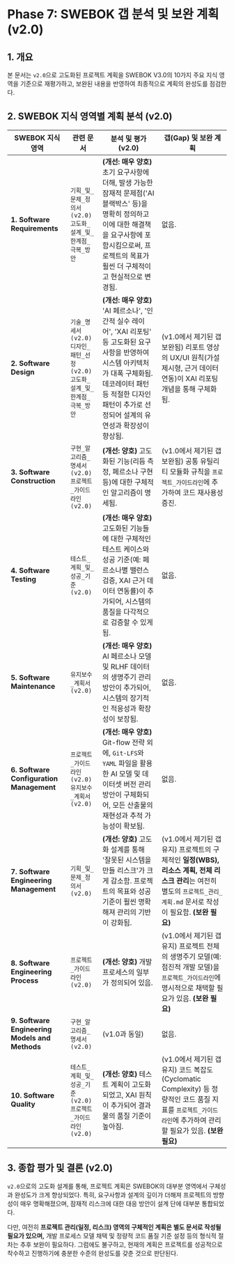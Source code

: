 # Phase 7: SWEBOK 갭 분석 및 보완 계획 (v2.0)

## 1. 개요

본 문서는 `v2.0`으로 고도화된 프로젝트 계획을 SWEBOK V3.0의 10가지 주요 지식 영역을 기준으로 재평가하고, 보완된 내용을 반영하여 최종적으로 계획의 완성도를 점검한다.

## 2. SWEBOK 지식 영역별 계획 분석 (v2.0)

| SWEBOK 지식 영역 | 관련 문서 | 분석 및 평가 (v2.0) | 갭(Gap) 및 보완 계획 |
|---|---|---|---|
| **1. Software Requirements** | `기획_및_문제_정의서 (v2.0)`<br>`고도화_설계_및_한계점_극복_방안` | **(개선: 매우 양호)** 초기 요구사항에 더해, 발생 가능한 잠재적 문제점('AI 블랙박스' 등)을 명확히 정의하고 이에 대한 해결책을 요구사항에 포함시킴으로써, 프로젝트의 목표가 훨씬 더 구체적이고 현실적으로 변경됨. | 없음. |
| **2. Software Design** | `기술_명세서 (v2.0)`<br>`디자인_패턴_선정 (v2.0)`<br>`고도화_설계_및_한계점_극복_방안` | **(개선: 매우 양호)** 'AI 페르소나', '인간적 실수 레이어', 'XAI 리포팅' 등 고도화된 요구사항을 반영하여 시스템 아키텍처가 대폭 구체화됨. 데코레이터 패턴 등 적절한 디자인 패턴이 추가로 선정되어 설계의 유연성과 확장성이 향상됨. | (v1.0에서 제기된 갭 보완됨) 리포트 영상의 UX/UI 원칙(가설 제시형, 근거 데이터 연동)이 XAI 리포팅 개념을 통해 구체화됨. |
| **3. Software Construction** | `구현_알고리즘_명세서 (v2.0)`<br>`프로젝트_가이드라인 (v2.0)` | **(개선: 양호)** 고도화된 기능(리듬 측정, 페르소나 구현 등)에 대한 구체적인 알고리즘이 명세됨. | (v1.0에서 제기된 갭 보완됨) 공통 유틸리티 모듈화 규칙을 `프로젝트_가이드라인`에 추가하여 코드 재사용성 증진. |
| **4. Software Testing** | `테스트_계획_및_성공_기준 (v2.0)` | **(개선: 매우 양호)** 고도화된 기능들에 대한 구체적인 테스트 케이스와 성공 기준(예: 페르소나별 밸런스 검증, XAI 근거 데이터 연동률)이 추가되어, 시스템의 품질을 다각적으로 검증할 수 있게 됨. | 없음. |
| **5. Software Maintenance** | `유지보수_계획서 (v2.0)` | **(개선: 매우 양호)** AI 페르소나 모델 및 RLHF 데이터의 생명주기 관리 방안이 추가되어, 시스템의 장기적인 적응성과 확장성이 보장됨. | 없음. |
| **6. Software Configuration Management** | `프로젝트_가이드라인 (v2.0)`<br>`유지보수_계획서 (v2.0)` | **(개선: 매우 양호)** Git-flow 전략 외에, `Git-LFS`와 `YAML` 파일을 활용한 AI 모델 및 데이터셋 버전 관리 방안이 구체화되어, 모든 산출물의 재현성과 추적 가능성이 확보됨. | 없음. |
| **7. Software Engineering Management** | `기획_및_문제_정의서 (v2.0)` | **(개선: 양호)** 고도화 설계를 통해 '잘못된 시스템을 만들 리스크'가 크게 감소함. 프로젝트의 목표와 성공 기준이 훨씬 명확해져 관리의 기반이 강화됨. | (v1.0에서 제기된 갭 유지) 프로젝트의 구체적인 **일정(WBS), 리소스 계획, 전체 리스크 관리**는 여전히 별도의 `프로젝트_관리_계획.md` 문서로 작성이 필요함. **(보완 필요)** |
| **8. Software Engineering Process** | `프로젝트_가이드라인 (v2.0)` | **(개선: 양호)** 개발 프로세스의 일부가 정의되어 있음. | (v1.0에서 제기된 갭 유지) 프로젝트 전체의 생명주기 모델(예: 점진적 개발 모델)을 `프로젝트_가이드라인`에 명시적으로 채택할 필요가 있음. **(보완 필요)** |
| **9. Software Engineering Models and Methods** | `구현_알고리즘_명세서 (v2.0)` | (v1.0과 동일) | 없음. |
| **10. Software Quality** | `테스트_계획_및_성공_기준 (v2.0)`<br>`프로젝트_가이드라인 (v2.0)` | **(개선: 양호)** 테스트 계획이 고도화되었고, XAI 원칙이 추가되어 결과물의 품질 기준이 높아짐. | (v1.0에서 제기된 갭 유지) 코드 복잡도(Cyclomatic Complexity) 등 정량적인 코드 품질 지표를 `프로젝트_가이드라인`에 추가하여 관리할 필요가 있음. **(보완 필요)** |

## 3. 종합 평가 및 결론 (v2.0)

`v2.0`으로의 고도화 설계를 통해, 프로젝트 계획은 SWEBOK의 대부분 영역에서 구체성과 완성도가 크게 향상되었다. 특히, 요구사항과 설계의 깊이가 더해져 프로젝트의 방향성이 매우 명확해졌으며, 잠재적 리스크에 대한 대응 방안이 설계 단에 대부분 통합되었다.

다만, 여전히 **프로젝트 관리(일정, 리스크) 영역의 구체적인 계획은 별도 문서로 작성될 필요가 있으며,** 개발 프로세스 모델 채택 및 정량적 코드 품질 기준 설정 등의 형식적 절차는 추후 보완이 필요하다. 그럼에도 불구하고, 현재의 계획은 프로젝트를 성공적으로 착수하고 진행하기에 충분한 수준의 완성도를 갖춘 것으로 판단된다.

